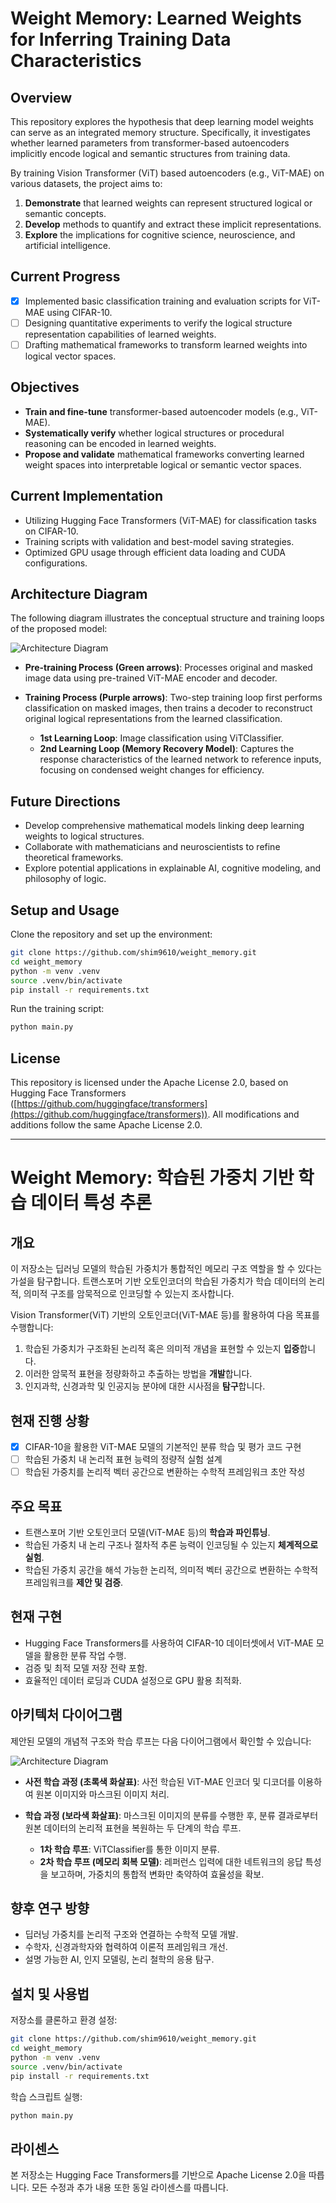 # Weight Memory: Learned Weights for Inferring Training Data Characteristics

## Overview

This repository explores the hypothesis that deep learning model weights can serve as an integrated memory structure. Specifically, it investigates whether learned parameters from transformer-based autoencoders implicitly encode logical and semantic structures from training data.

By training Vision Transformer (ViT) based autoencoders (e.g., ViT-MAE) on various datasets, the project aims to:

1. **Demonstrate** that learned weights can represent structured logical or semantic concepts.
2. **Develop** methods to quantify and extract these implicit representations.
3. **Explore** the implications for cognitive science, neuroscience, and artificial intelligence.

## Current Progress

* [x] Implemented basic classification training and evaluation scripts for ViT-MAE using CIFAR-10.
* [ ] Designing quantitative experiments to verify the logical structure representation capabilities of learned weights.
* [ ] Drafting mathematical frameworks to transform learned weights into logical vector spaces.

## Objectives

* **Train and fine-tune** transformer-based autoencoder models (e.g., ViT-MAE).
* **Systematically verify** whether logical structures or procedural reasoning can be encoded in learned weights.
* **Propose and validate** mathematical frameworks converting learned weight spaces into interpretable logical or semantic vector spaces.

## Current Implementation

* Utilizing Hugging Face Transformers (ViT-MAE) for classification tasks on CIFAR-10.
* Training scripts with validation and best-model saving strategies.
* Optimized GPU usage through efficient data loading and CUDA configurations.

## Architecture Diagram

The following diagram illustrates the conceptual structure and training loops of the proposed model:

![Architecture Diagram](assets/architecture.png)

* **Pre-training Process (Green arrows)**: Processes original and masked image data using pre-trained ViT-MAE encoder and decoder.
* **Training Process (Purple arrows)**: Two-step training loop first performs classification on masked images, then trains a decoder to reconstruct original logical representations from the learned classification.

  * **1st Learning Loop**: Image classification using ViTClassifier.
  * **2nd Learning Loop (Memory Recovery Model)**: Captures the response characteristics of the learned network to reference inputs, focusing on condensed weight changes for efficiency.

## Future Directions

* Develop comprehensive mathematical models linking deep learning weights to logical structures.
* Collaborate with mathematicians and neuroscientists to refine theoretical frameworks.
* Explore potential applications in explainable AI, cognitive modeling, and philosophy of logic.

## Setup and Usage

Clone the repository and set up the environment:

```bash
git clone https://github.com/shim9610/weight_memory.git
cd weight_memory
python -m venv .venv
source .venv/bin/activate
pip install -r requirements.txt
```

Run the training script:

```bash
python main.py
```

## License

This repository is licensed under the Apache License 2.0, based on Hugging Face Transformers ([https://github.com/huggingface/transformers](https://github.com/huggingface/transformers)). All modifications and additions follow the same Apache License 2.0.

---

# Weight Memory: 학습된 가중치 기반 학습 데이터 특성 추론

## 개요

이 저장소는 딥러닝 모델의 학습된 가중치가 통합적인 메모리 구조 역할을 할 수 있다는 가설을 탐구합니다. 트랜스포머 기반 오토인코더의 학습된 가중치가 학습 데이터의 논리적, 의미적 구조를 암묵적으로 인코딩할 수 있는지 조사합니다.

Vision Transformer(ViT) 기반의 오토인코더(ViT-MAE 등)를 활용하여 다음 목표를 수행합니다:

1. 학습된 가중치가 구조화된 논리적 혹은 의미적 개념을 표현할 수 있는지 **입증**합니다.
2. 이러한 암묵적 표현을 정량화하고 추출하는 방법을 **개발**합니다.
3. 인지과학, 신경과학 및 인공지능 분야에 대한 시사점을 **탐구**합니다.

## 현재 진행 상황

* [x] CIFAR-10을 활용한 ViT-MAE 모델의 기본적인 분류 학습 및 평가 코드 구현
* [ ] 학습된 가중치 내 논리적 표현 능력의 정량적 실험 설계
* [ ] 학습된 가중치를 논리적 벡터 공간으로 변환하는 수학적 프레임워크 초안 작성

## 주요 목표

* 트랜스포머 기반 오토인코더 모델(ViT-MAE 등)의 **학습과 파인튜닝**.
* 학습된 가중치 내 논리 구조나 절차적 추론 능력이 인코딩될 수 있는지 **체계적으로 실험**.
* 학습된 가중치 공간을 해석 가능한 논리적, 의미적 벡터 공간으로 변환하는 수학적 프레임워크를 **제안 및 검증**.

## 현재 구현

* Hugging Face Transformers를 사용하여 CIFAR-10 데이터셋에서 ViT-MAE 모델을 활용한 분류 작업 수행.
* 검증 및 최적 모델 저장 전략 포함.
* 효율적인 데이터 로딩과 CUDA 설정으로 GPU 활용 최적화.

## 아키텍처 다이어그램

제안된 모델의 개념적 구조와 학습 루프는 다음 다이어그램에서 확인할 수 있습니다:

![Architecture Diagram](assets/architecture.png)

* **사전 학습 과정 (초록색 화살표)**: 사전 학습된 ViT-MAE 인코더 및 디코더를 이용하여 원본 이미지와 마스크된 이미지 처리.
* **학습 과정 (보라색 화살표)**: 마스크된 이미지의 분류를 수행한 후, 분류 결과로부터 원본 데이터의 논리적 표현을 복원하는 두 단계의 학습 루프.

  * **1차 학습 루프**: ViTClassifier를 통한 이미지 분류.
  * **2차 학습 루프 (메모리 회복 모델)**: 레퍼런스 입력에 대한 네트워크의 응답 특성을 보고하며, 가중치의 통합적 변화만 축약하여 효율성을 확보.

## 향후 연구 방향

* 딥러닝 가중치를 논리적 구조와 연결하는 수학적 모델 개발.
* 수학자, 신경과학자와 협력하여 이론적 프레임워크 개선.
* 설명 가능한 AI, 인지 모델링, 논리 철학의 응용 탐구.

## 설치 및 사용법

저장소를 클론하고 환경 설정:

```bash
git clone https://github.com/shim9610/weight_memory.git
cd weight_memory
python -m venv .venv
source .venv/bin/activate
pip install -r requirements.txt
```

학습 스크립트 실행:

```bash
python main.py
```

## 라이센스

본 저장소는 Hugging Face Transformers를 기반으로 Apache License 2.0을 따릅니다. 모든 수정과 추가 내용 또한 동일 라이센스를 따릅니다.
